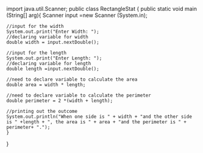 
import java.util.Scanner;
public class RectangleStat {
    public static void main (String[] arg){
	Scanner input =new Scanner (System.in);

	//input for the width
	System.out.print("Enter Width: ");
	//declaring variable for width
	double width = input.nextDouble();

	//input for the length
	System.out.print("Enter Length: ");
	//declaring variable for length
	double length =input.nextDouble();

	//need to declare variable to calculate the area
	double area = width * length;

	//need to declare variable to calculate the perimeter
	double perimeter = 2 *(width + length);

	//printing out the outcome
	System.out.println("When one side is " + width + "and the other side is " +length + ", the area is " + area + "and the perimeter is " + perimeter+ ".");
    }
}
